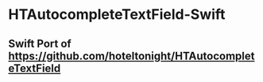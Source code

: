 # HTAutocompleteTextField-Swift
## Swift Port of https://github.com/hoteltonight/HTAutocompleteTextField
